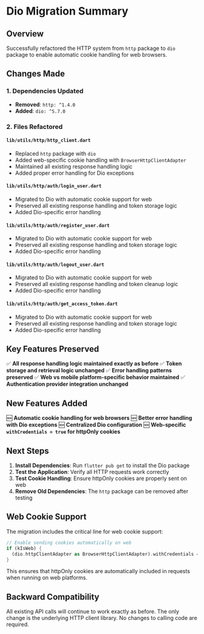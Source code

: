 # Dio Migration Summary

## Overview
Successfully refactored the HTTP system from `http` package to `dio` package to enable automatic cookie handling for web browsers.

## Changes Made

### 1. Dependencies Updated
- **Removed**: `http: ^1.4.0`
- **Added**: `dio: ^5.7.0`

### 2. Files Refactored

#### `lib/utils/http/http_client.dart`
- Replaced `http` package with `dio`
- Added web-specific cookie handling with `BrowserHttpClientAdapter`
- Maintained all existing response handling logic
- Added proper error handling for Dio exceptions

#### `lib/utils/http/auth/login_user.dart`
- Migrated to Dio with automatic cookie support for web
- Preserved all existing response handling and token storage logic
- Added Dio-specific error handling

#### `lib/utils/http/auth/register_user.dart`
- Migrated to Dio with automatic cookie support for web
- Preserved all existing response handling and token storage logic
- Added Dio-specific error handling

#### `lib/utils/http/auth/logout_user.dart`
- Migrated to Dio with automatic cookie support for web
- Preserved all existing response handling and token cleanup logic
- Added Dio-specific error handling

#### `lib/utils/http/auth/get_access_token.dart`
- Migrated to Dio with automatic cookie support for web
- Preserved all existing response handling and token storage logic
- Added Dio-specific error handling

## Key Features Preserved

✅ **All response handling logic maintained exactly as before**
✅ **Token storage and retrieval logic unchanged**
✅ **Error handling patterns preserved**
✅ **Web vs mobile platform-specific behavior maintained**
✅ **Authentication provider integration unchanged**

## New Features Added

🆕 **Automatic cookie handling for web browsers**
🆕 **Better error handling with Dio exceptions**
🆕 **Centralized Dio configuration**
🆕 **Web-specific `withCredentials = true` for httpOnly cookies**

## Next Steps

1. **Install Dependencies**: Run `flutter pub get` to install the Dio package
2. **Test the Application**: Verify all HTTP requests work correctly
3. **Test Cookie Handling**: Ensure httpOnly cookies are properly sent on web
4. **Remove Old Dependencies**: The `http` package can be removed after testing

## Web Cookie Support

The migration includes the critical line for web cookie support:
```dart
// Enable sending cookies automatically on web
if (kIsWeb) {
  (dio.httpClientAdapter as BrowserHttpClientAdapter).withCredentials = true;
}
```

This ensures that httpOnly cookies are automatically included in requests when running on web platforms.

## Backward Compatibility

All existing API calls will continue to work exactly as before. The only change is the underlying HTTP client library. No changes to calling code are required. 